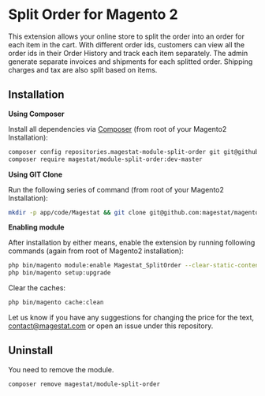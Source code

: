 Split Order for Magento 2
==================

This extension allows your online store to split the order into an order
for each item in the cart. With different order ids, customers can view all the 
order ids in their Order History and track each item separately. 
The admin generate separate invoices and shipments for each splitted order. 
Shipping charges and tax are also split based on items.


Installation
-------------
**Using Composer**


Install all dependencies via [Composer](https://getcomposer.org) (from root of 
your Magento2 Installation):
```sh
composer config repositories.magestat-module-split-order git git@github.com:magestat/magento2-split-order.git
composer require magestat/module-split-order:dev-master
```

**Using GIT Clone**

Run the following series of command (from root of your Magento2 Installation):
```sh
mkdir -p app/code/Magestat && git clone git@github.com:magestat/magento2-split-order.git app/code/Magestat/SplitOrder
```

**Enabling module**

After installation by either means, enable the extension by running following 
commands (again from root of Magento2 installation):
```sh
php bin/magento module:enable Magestat_SplitOrder --clear-static-content
php bin/magento setup:upgrade
```

Clear the caches:
```sh
php bin/magento cache:clean
```

Let us know if you have any suggestions for changing the price for the text,
contact@magestat.com or open an issue under this repository.


Uninstall
-------------

You need to remove the module.
```sh
composer remove magestat/module-split-order
```
